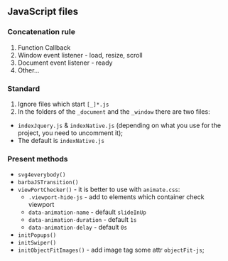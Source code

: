 ## JavaScript files

### Concatenation rule
1. Function Callback
2. Window event listener - load, resize, scroll
3. Document event listener - ready
4. Other...

### Standard
1. Ignore files which start `[_]*.js`
2. In the folders of the `_document` and the `_window` there are two files:
  - `indexJquery.js` & `indexNative.js` (depending on what you use for the project, you need to uncomment it);
  - The default is `indexNative.js`

### Present methods
* `svg4everybody()`
* `barbaJSTransition()`
* `viewPortChecker()` - it is better to use with `animate.css`:
  * `.viewport-hide-js` - add to elements which container check viewport
  * `data-animation-name` - default `slideInUp`
  * `data-animation-duration` - default `1s`
  * `data-animation-delay` - default `0s`
* `initPopups()`
* `initSwiper()`
* `initObjectFitImages()` - add image tag some attr `objectFit-js`;
